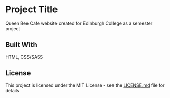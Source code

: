 # Project Title

Queen Bee Cafe website created for Edinburgh College as a semester project

## Built With

HTML, CSS/SASS

## License

This project is licensed under the MIT License - see the [LICENSE.md](LICENSE.md) file for details


